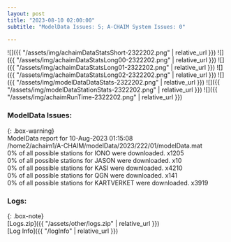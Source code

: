 ```yaml
---
layout: post
title: "2023-08-10 02:00:00"
subtitle: "ModelData Issues: 5; A-CHAIM System Issues: 0"

---
```


![]({{ "/assets/img/achaimDataStatsShort-2322202.png" | relative_url }})
![]({{ "/assets/img/achaimDataStatsLong00-2322202.png" | relative_url }})
![]({{ "/assets/img/achaimDataStatsLong01-2322202.png" | relative_url }})
![]({{ "/assets/img/achaimDataStatsLong02-2322202.png" | relative_url }})
![]({{ "/assets/img/modelDataDataStats-2322202.png" | relative_url }})
![]({{ "/assets/img/modelDataStationStats-2322202.png" | relative_url }})
![]({{ "/assets/img/achaimRunTime-2322202.png" | relative_url }})


### ModelData Issues:  
  
{: .box-warning}  
 ModelData report for 10-Aug-2023 01:15:08   
 /home2/achaim1/A-CHAIM/modelData/2023/222/01/modelData.mat   
 0% of all possible stations for IONO were downloaded. x1205   
 0% of all possible stations for JASON were downloaded. x10   
 0% of all possible stations for KASI were downloaded. x4210   
 0% of all possible stations for QGN were downloaded. x141   
 0% of all possible stations for KARTVERKET were downloaded. x3919   
  


### Logs:  
  
{: .box-note}  
[Logs.zip]({{ "/assets/other/logs.zip" | relative_url }})  
[Log Info]({{ "/logInfo" | relative_url }})  
